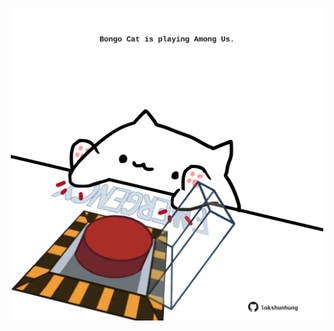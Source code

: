 <!-- built at 03/05/2024, 04:00:40 UTC -->
<p align="center">
  <img width="500" height="500" src="./ReadmeImage.svg">
</p>
